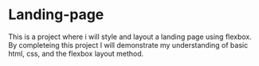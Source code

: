 # Landing-page

This is a project where i will style and layout a landing page using flexbox. By completeing this project I will demonstrate my understanding of basic html, css, and the flexbox layout method.